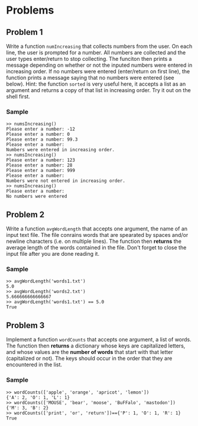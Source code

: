 # Problems

## Problem 1

Write a function `numIncreasing` that collects numbers from the user. On each line, the user is prompted for a number. All numbers are collected and the user types enter/return to stop collecting. The funciton then prints a message depending on whether or not the inputed numbers were entered in increasing order. If no numbers were entered (enter/return on first line), the function prints a message saying that no numbers were entered (see below). Hint: the function `sorted` is very useful here, it accepts a list as an argument and returns a copy of that list in increasing order. Try it out on the shell first.

### Sample

~~~
>> numsIncreasing()
Please enter a number: -12
Please enter a number: 0
Please enter a number: 99.3
Please enter a number:
Numbers were entered in increasing order. 
>> numsIncreasing()
Please enter a number: 123
Please enter a number: 28
Please enter a number: 999
Please enter a number:
Numbers were not entered in increasing order. 
>> numsIncreasing()
Please enter a number: 
No numbers were entered
~~~


## Problem 2

Write a function `avgWordLength` that accepts one argument, the name of an input text file. The file conrains words that are spearated by spaces and/or newline characters (i.e. on multiple lines). The function then **returns** the average length of the words contained in the file. Don't forget to close the input file after you are done reading it.

### Sample

~~~
>> avgWordLength('words1.txt')
5.0
>> avgWordLength('words2.txt')
5.666666666666667
>> avgWordLength('words1.txt') == 5.0
True
~~~


## Problem 3

Implement a function `wordCounts` that accepts one argument, a list of words. The function then **returns** a dictionary whose keys are capitalized letters, and whose values are the **number of words** that start with that letter (capitalized or not). The keys should occur in the order that they are encountered in the list.

### Sample

~~~
>> wordCounts(['apple', 'orange', 'apricot', 'lemon'])
{'A': 2, 'O': 1, 'L': 1}
>> wordCounts(['MOUSE', 'bear', 'moose', 'BuFFalo', 'mastodon'])
{'M': 3, 'B': 2}
>> wordCounts(['print', 'or', 'return'])=={'P': 1, 'O': 1, 'R': 1}
True
~~~